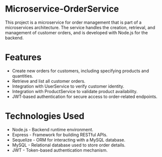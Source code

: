 # Microservice-OrderService

This project is a microservice for order management that is part of a microservices architecture. The service handles the creation, retrieval, and management of customer orders, and is developed with Node.js for the backend.

# Features
- Create new orders for customers, including specifying products and quantities.
- Retrieve and list all customer orders.
- Integration with UserService to verify customer identity.
- Integration with ProductService to validate product availability.
- JWT-based authentication for secure access to order-related endpoints.

# Technologies Used
- Node.js - Backend runtime environment.
- Express - Framework for building RESTful APIs.
- Sequelize - ORM for interacting with a MySQL database.
- MySQL - Relational database used to store order details.
- JWT - Token-based authentication mechanism.
